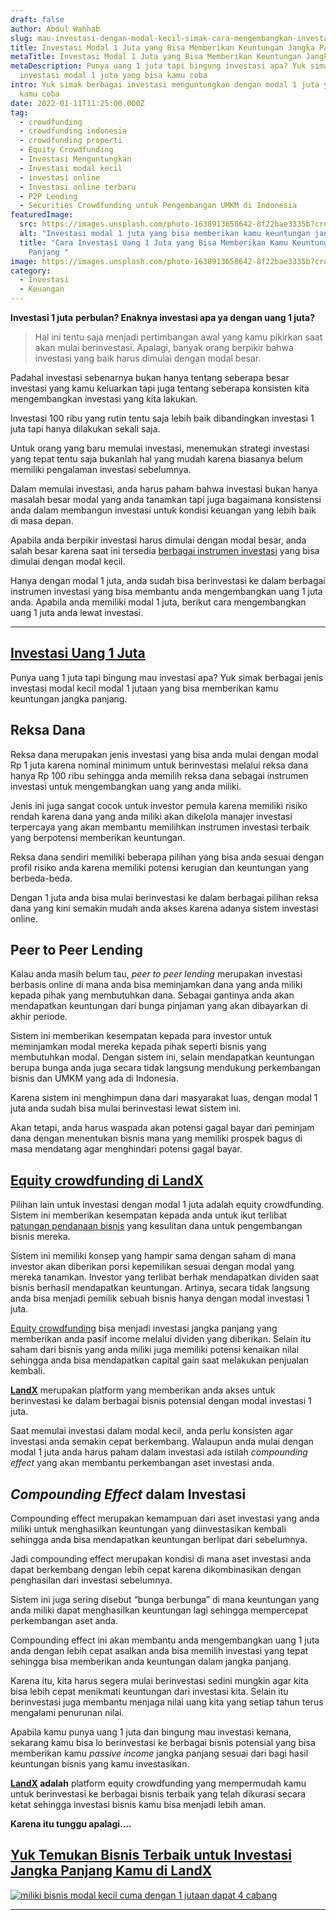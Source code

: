 ```yaml
---
draft: false
author: Abdul Wahhab
slug: mau-investasi-dengan-modal-kecil-simak-cara-mengembangkan-investasi-modal-1-juta
title: Investasi Modal 1 Juta yang Bisa Memberikan Keuntungan Jangka Panjang
metaTitle: Investasi Modal 1 Juta yang Bisa Memberikan Keuntungan Jangka Panjang
metaDescription: Punya uang 1 juta tapi bingung investasi apa? Yuk simak
  investasi modal 1 juta yang bisa kamu coba
intro: Yuk simak berbagai investasi menguntungkan dengan modal 1 juta yang bisa
  kamu coba
date: 2022-01-11T11:25:00.000Z
tag:
  - crowdfunding
  - crowdfunding indonesia
  - crowdfunding properti
  - Equity Crowdfunding
  - Investasi Menguntungkan
  - Investasi modal kecil
  - investasi online
  - Investasi online terbaru
  - P2P Lending
  - Securities Crowdfunding untuk Pengembangan UMKM di Indonesia
featuredImage:
  src: https://images.unsplash.com/photo-1638913658642-8f22bae3335b?crop=entropy&cs=tinysrgb&fit=max&fm=jpg&ixid=MnwxMTc3M3wxfDF8c2VhcmNofDF8fG1vbmV5fGVufDB8fHx8MTY0MjQwODEwNg&ixlib=rb-1.2.1&q=80&w=1080
  alt: "Investasi modal 1 juta yang bisa memberikan kamu keuntungan jangka panjang "
  title: "Cara Investasi Uang 1 Juta yang Bisa Memberikan Kamu Keuntungan Jangka
    Panjang "
image: https://images.unsplash.com/photo-1638913658642-8f22bae3335b?crop=entropy&cs=tinysrgb&fit=max&fm=jpg&ixid=MnwxMTc3M3wxfDF8c2VhcmNofDF8fG1vbmV5fGVufDB8fHx8MTY0MjQwODEwNg&ixlib=rb-1.2.1&q=80&w=1080
category:
  - Investasi
  - Keuangan
---
```

**Investasi 1 juta**  **perbulan? Enaknya investasi apa ya dengan uang 1 juta?**

> Hal ini tentu saja menjadi pertimbangan awal yang kamu pikirkan saat akan mulai berinvestasi. Apalagi, banyak orang berpikir bahwa investasi yang baik harus dimulai dengan modal besar.

Padahal investasi sebenarnya bukan hanya tentang seberapa besar investasi yang kamu keluarkan tapi juga tentang seberapa konsisten kita mengembangkan investasi yang kita lakukan.

Investasi 100 ribu yang rutin tentu saja lebih baik dibandingkan investasi 1 juta tapi hanya dilakukan sekali saja.

Untuk orang yang baru memulai investasi, menemukan strategi investasi yang tepat tentu saja bukanlah hal yang mudah karena biasanya belum memiliki pengalaman investasi sebelumnya.

Dalam memulai investasi, anda harus paham bahwa investasi bukan hanya masalah besar modal yang anda tanamkan tapi juga bagaimana konsistensi anda dalam membangun investasi untuk kondisi keuangan yang lebih baik di masa depan.

Apabila anda berpikir investasi harus dimulai dengan modal besar, anda salah besar karena saat ini tersedia [berbagai instrumen investasi](https://landx.id/) yang bisa dimulai dengan modal kecil.

Hanya dengan modal 1 juta, anda sudah bisa berinvestasi ke dalam berbagai instrumen investasi yang bisa membantu anda mengembangkan uang 1 juta anda. Apabila anda memiliki modal 1 juta, berikut cara mengembangkan uang 1 juta anda lewat investasi.

- - -

## [Investasi Uang 1 Juta](https://landx.id/)

Punya uang 1 juta tapi bingung mau investasi apa? Yuk simak berbagai jenis investasi modal kecil modal 1 jutaan yang bisa memberikan kamu keuntungan jangka panjang. 

## Reksa Dana

Reksa dana merupakan jenis investasi yang bisa anda mulai dengan modal Rp 1 juta karena nominal minimum untuk berinvestasi melalui reksa dana hanya Rp 100 ribu sehingga anda memilih reksa dana sebagai instrumen investasi untuk mengembangkan uang yang anda miliki.

Jenis ini juga sangat cocok untuk investor pemula karena memiliki risiko rendah karena dana yang anda miliki akan dikelola manajer investasi terpercaya yang akan membantu memilihkan instrumen investasi terbaik yang berpotensi memberikan keuntungan.

Reksa dana sendiri memiliki beberapa pilihan yang bisa anda sesuai dengan profil risiko anda karena memiliki potensi kerugian dan keuntungan yang berbeda-beda.

Dengan 1 juta anda bisa mulai berinvestasi ke dalam berbagai pilihan reksa dana yang kini semakin mudah anda akses karena adanya sistem investasi online.

## Peer to Peer Lending

Kalau anda masih belum tau, *peer to peer lending* merupakan investasi berbasis online di mana anda bisa meminjamkan dana yang anda miliki kepada pihak yang membutuhkan dana. Sebagai gantinya anda akan mendapatkan keuntungan dari bunga pinjaman yang akan dibayarkan di akhir periode.

Sistem ini memberikan kesempatan kepada para investor untuk meminjamkan modal mereka kepada pihak seperti bisnis yang membutuhkan modal. Dengan sistem ini, selain mendapatkan keuntungan berupa bunga anda juga secara tidak langsung mendukung perkembangan bisnis dan UMKM yang ada di Indonesia.

Karena sistem ini menghimpun dana dari masyarakat luas, dengan modal 1 juta anda sudah bisa mulai berinvestasi lewat sistem ini.

Akan tetapi, anda harus waspada akan potensi gagal bayar dari peminjam dana dengan menentukan bisnis mana yang memiliki prospek bagus di masa mendatang agar menghindari potensi gagal bayar.

## [Equity crowdfunding di LandX](https://landx.id/)

Pilihan lain untuk investasi dengan modal 1 juta adalah equity crowdfunding. Sistem ini memberikan kesempatan kepada anda untuk ikut terlibat [patungan pendanaan bisnis](https://landx.id/) yang kesulitan dana untuk pengembangan bisnis mereka.

Sistem ini memiliki konsep yang hampir sama dengan saham di mana investor akan diberikan porsi kepemilikan sesuai dengan modal yang mereka tanamkan. Investor yang terlibat berhak mendapatkan dividen saat bisnis berhasil mendapatkan keuntungan.  Artinya, secara tidak langsung anda bisa menjadi pemilik sebuah bisnis hanya dengan modal investasi 1 juta.

[Equity crowdfunding](https://landx.id/) bisa menjadi investasi jangka panjang yang memberikan anda pasif income melalui dividen yang diberikan. Selain itu saham dari bisnis yang anda miliki juga memiliki potensi kenaikan nilai sehingga anda bisa mendapatkan capital gain saat melakukan penjualan kembali.

**[LandX](https://landx.id/)** merupakan platform yang memberikan anda akses untuk berinvestasi ke dalam berbagai bisnis potensial dengan modal investasi 1 juta.

Saat memulai investasi dalam modal kecil, anda perlu konsisten agar investasi anda semakin cepat berkembang. Walaupun anda mulai dengan modal 1 juta anda harus paham dalam investasi ada istilah *compounding effect* yang akan membantu perkembangan aset investasi anda.

## *Compounding Effect* dalam Investasi

Compounding effect merupakan kemampuan dari aset investasi yang anda miliki untuk menghasilkan keuntungan yang diinvestasikan kembali sehingga anda bisa mendapatkan keuntungan berlipat dari sebelumnya.

Jadi compounding effect merupakan kondisi di mana aset investasi anda dapat berkembang dengan lebih cepat karena dikombinasikan dengan penghasilan dari investasi sebelumnya.

Sistem ini juga sering disebut “bunga berbunga” di mana keuntungan yang anda miliki dapat menghasilkan keuntungan lagi sehingga mempercepat perkembangan aset anda.

Compounding effect ini akan membantu anda mengembangkan uang 1 juta anda dengan lebih cepat asalkan anda bisa memilih investasi yang tepat sehingga bisa memberikan anda keuntungan dalam jangka panjang.

Karena itu, kita harus segera mulai berinvestasi sedini mungkin agar kita bisa lebih cepat menikmati keuntungan dari investasi kita. Selain itu berinvestasi juga membantu menjaga nilai uang kita yang setiap tahun terus mengalami penurunan nilai.

Apabila kamu punya uang 1 juta dan bingung mau investasi kemana, sekarang kamu bisa lo berinvestasi ke berbagai bisnis potensial yang bisa memberikan kamu *passive income* jangka panjang sesuai dari bagi hasil keuntungan bisnis yang kamu investasikan.

**[LandX](https://app.landx.id/?utm_source=Organic+Page&utm_medium=Content+Blog&utm_campaign=BlogLandX&utm_id=Blog) adalah** platform equity crowdfunding yang mempermudah kamu untuk berinvestasi ke berbagai bisnis terbaik yang telah dikurasi secara ketat sehingga investasi bisnis kamu bisa menjadi lebih aman.

**Karena itu tunggu apalagi....**

## [Yuk Temukan Bisnis Terbaik untuk Investasi Jangka Panjang Kamu di LandX](https://app.landx.id/?utm_source=Organic+Page&utm_medium=Content+Blog&utm_campaign=BlogLandX&utm_id=Blog)

<!--StartFragment-->

[![miliki bisnis modal kecil cuma dengan 1 jutaan dapat 4 cabang ](https://accountgram-production.sfo2.cdn.digitaloceanspaces.com/landx_ghost/2021/11/jadi-owner-bisnis-hanya-1-jutaan-dengan-cuan-yang-sangat-menjanjikan.png)](https://app.landx.id/?utm_source=Organic+Page&utm_medium=Content+Blog&utm_campaign=BlogLandX&utm_id=Blog)

<!--EndFragment-->

- - -